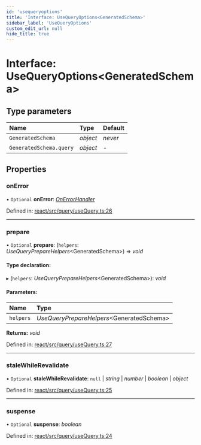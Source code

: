 ```yaml
---
id: 'usequeryoptions'
title: 'Interface: UseQueryOptions<GeneratedSchema>'
sidebar_label: 'UseQueryOptions'
custom_edit_url: null
hide_title: true
---
```


# Interface: UseQueryOptions<GeneratedSchema\>

## Type parameters

| Name                    | Type     | Default |
| :---------------------- | :------- | :------ |
| `GeneratedSchema`       | _object_ | _never_ |
| `GeneratedSchema.query` | _object_ | -       |

## Properties

### onError

• `Optional` **onError**: [_OnErrorHandler_](../modules.md#onerrorhandler)

Defined in: [react/src/query/useQuery.ts:26](https://github.com/PabloSzx/gqless/blob/master/packages/react/src/query/useQuery.ts#L26)

---

### prepare

• `Optional` **prepare**: (`helpers`: _UseQueryPrepareHelpers_<GeneratedSchema\>) => _void_

#### Type declaration:

▸ (`helpers`: _UseQueryPrepareHelpers_<GeneratedSchema\>): _void_

#### Parameters:

| Name      | Type                                       |
| :-------- | :----------------------------------------- |
| `helpers` | _UseQueryPrepareHelpers_<GeneratedSchema\> |

**Returns:** _void_

Defined in: [react/src/query/useQuery.ts:27](https://github.com/PabloSzx/gqless/blob/master/packages/react/src/query/useQuery.ts#L27)

---

### staleWhileRevalidate

• `Optional` **staleWhileRevalidate**: `null` \| _string_ \| _number_ \| _boolean_ \| _object_

Defined in: [react/src/query/useQuery.ts:25](https://github.com/PabloSzx/gqless/blob/master/packages/react/src/query/useQuery.ts#L25)

---

### suspense

• `Optional` **suspense**: _boolean_

Defined in: [react/src/query/useQuery.ts:24](https://github.com/PabloSzx/gqless/blob/master/packages/react/src/query/useQuery.ts#L24)
